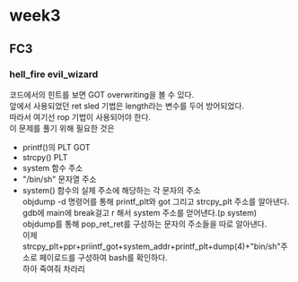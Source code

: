 # week3  
## FC3  
### hell_fire evil_wizard  
코드에서의 힌트를 보면 GOT overwriting을 볼 수 있다.  
앞에서 사용되었던 ret sled 기법은 length라는 변수를 두어 방어되었다.  
따라서 여기선 rop 기법이 사용되어야 한다.  
이 문제를 풀기 위해 필요한 것은 
  * printf()의 PLT GOT
  * strcpy() PLT  
  * system 함수 주소  
  * "/bin/sh" 문자열 주소  
  * system() 함수의 실제 주소에 해당하는 각 문자의 주소  
objdump -d 명령어를 통해 printf_plt와 got 그리고 strcpy_plt 주소를 알아낸다.  
gdb에 main에 break걸고 r 해서 system 주소를 얻어낸다.(p system)  
objdump를 통해 pop_ret_ret를 구성하는 문자의 주소들을 따로 알아낸다.  
이제 strcpy_plt+ppr+priintf_got+system_addr+printf_plt+dump(4)+"bin/sh"주소로 페이로드를 구성하여 bash를 확인하다.  
하아 죽여줘 차라리  
